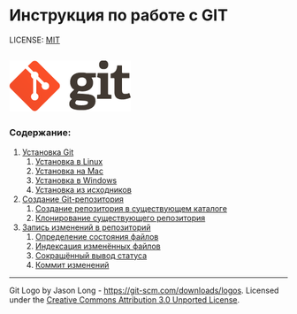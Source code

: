 # Инструкция по работе с GIT

LICENSE: [MIT](./license.md)

![](./assets/logo@2x.png)
---
### Содержание:
1. [Установка Git](./install_git.md)
   1. [Установка в Linux](./install_on_linux.md)
   2. [Установка на Mac](./install_on_mac.md)
   3. [Установка в Windows](./install_on_win.md)
   4. [Установка из исходников](./source_installation.md)
2. [Создание Git-репозитория](./creating_git_repo.md)
   1. [Создание репозитория в существующем каталоге](./repo_in_existing_folder.md)
   2. [Клонирование существующего репозитория](./clone_existing_repo.md)
3. [Запись изменений в репозиторий](./save_changes.md)
   1. [Определение состояния файлов](./check_state.md)
   2. [Индексация изменённых файлов](./index_new_files.md)
   3. [Сокращённый вывод статуса](./short_status.md)
   4. [Коммит изменений](./commite.md)
---
Git Logo by Jason Long - https://git-scm.com/downloads/logos. 
Licensed under the [Creative Commons Attribution 3.0 Unported License](https://creativecommons.org/licenses/by/3.0/).
